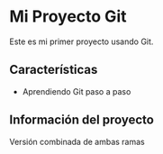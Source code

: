
# Mi Proyecto Git
Este es mi primer proyecto usando Git.
## Características
- Aprendiendo Git paso a paso
## Información del proyecto
Versión combinada de ambas ramas
